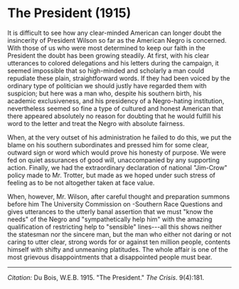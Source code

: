 <!--
title:   The President
author:  Du Bois, W.E.B.
journal: The Crisis
year:    1915
volume:  9
issue:   4
pages:   181
-->

# The President (1915)

It is difficult to see how any clear-minded American can longer doubt the
insincerity of President Wilson so far as the American Negro is
concerned. With those of us who were most determined to keep our faith
in the President the doubt has been growing steadily. At first, with
his clear utterances to colored delegations and his letters during the
campaign, it seemed impossible that so high-minded and scholarly a man
could repudiate these plain, straightforward words. If they had been
voiced by the ordinary type of politician we should justly have regarded
them with suspicion; but here was a man who, despite his southern birth,
his academic exclusiveness, and his presidency of a Negro-hating
institution, nevertheless seemed so fine a type of cultured and honest
American that there appeared absolutely no reason for doubting that he
would fulfill his word to the letter and treat the Negro with absolute
fairness.

When, at the very outset of his administration he failed to do this, we
put the blame on his southern subordinates and pressed him for some
clear, outward sign or word which would prove his honesty of purpose. We
were fed on quiet assurances of good will, unaccompanied by any
supporting action. Finally, we had the extraordinary declaration of
national "Jim-Crow" policy made to Mr. Trotter, but made as we hoped
under such stress of feeling as to be not altogether taken at face
value.

When, however, Mr. Wilson, after careful thought and preparation summons before him The University Commission on -Southern Race Questions and gives utterances to the utterly banal assertion that we must "know the needs" of the Negro and
"sympathetically help him" with the amazing qualification of restricting
help to "sensible" lines---all this shows neither the statesman nor the
sincere man, but the man who either not daring or not caring to utter
clear, strong words for or against ten million people, contents himself
with shifty and unmeaning platitudes. The whole affair is one of the
most grievous disappointments that a disappointed people must bear.

______________
*Citation:* Du Bois, W.E.B. 1915. "The President." *The Crisis*. 9(4):181.